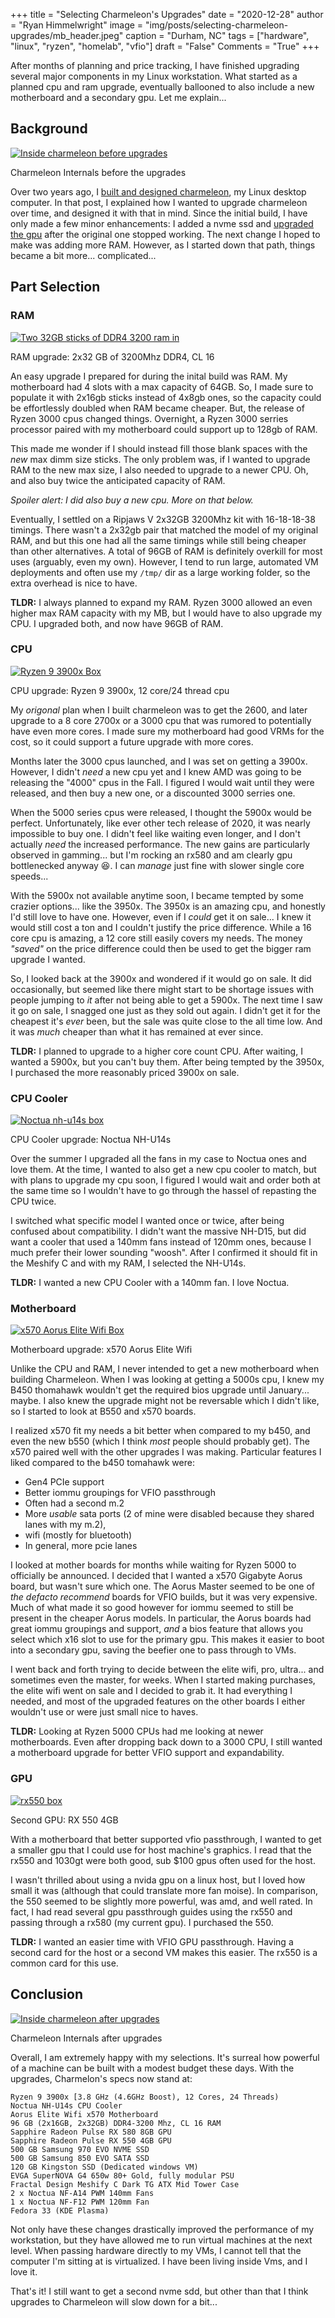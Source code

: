 +++
title   = "Selecting Charmeleon's Upgrades"
date    = "2020-12-28"
author  = "Ryan Himmelwright"
image   = "img/posts/selecting-charmeleon-upgrades/mb_header.jpeg"
caption = "Durham, NC"
tags    = ["hardware", "linux", "ryzen", "homelab", "vfio"]
draft   = "False"
Comments = "True"
+++

After months of planning and price tracking, I have finished upgrading
several major components in my Linux workstation. What started
as a planned cpu and ram upgrade, eventually ballooned to also include a new
motherboard and a secondary gpu. Let me explain...
<!--more-->

## Background

<a href="../../img/posts/selecting-charmeleon-upgrades/pre_upgrades.jpeg"><img alt="Inside charmeleon before upgrades" src="../../img/posts/selecting-charmeleon-upgrades/pre_upgrades.jpeg" style="max-width: 100%;"/></a>
<div class="caption">Charmeleon Internals before the upgrades</div>

Over two years ago, I [built and designed
charmeleon](/post/charmeleon-desktop-design/), my Linux desktop computer. In
that post, I explained how I wanted to upgrade charmeleon over time, and
designed it with that in mind. Since the initial build, I have only made a
few minor enhancements: I added a nvme ssd and [upgraded the
gpu](/post/rx580-upgrade/) after the original one stopped working. The next
change I hoped to make was adding more RAM. However, as I started down that path,
things became a bit more... complicated...

## Part Selection

### RAM

<a href="../../img/posts/selecting-charmeleon-upgrades/ripjaws_ram.jpeg"><img alt="Two 32GB sticks of DDR4 3200 ram in" src="../../img/posts/selecting-charmeleon-upgrades/ripjaws_ram.jpeg" style="max-width:
100%;"/></a>
<div class="caption">RAM upgrade: 2x32 GB of 3200Mhz DDR4, CL 16</div>

An easy upgrade I prepared for during the inital build was RAM. My
motherboard had 4 slots with a max capacity of 64GB. So, I made sure to
populate it with 2x16gb sticks instead of 4x8gb ones, so the capacity could
be effortlessly doubled when RAM became cheaper. But, the release of Ryzen
3000 cpus changed things. Overnight, a Ryzen 3000 serries processor paired
with my motherboard could support up to 128gb of RAM.

This made me wonder if I should instead fill those blank spaces with the
*new* max dimm size sticks. The only problem was, if I wanted to upgrade RAM
to the new max size, I also needed to upgrade to a newer CPU. Oh, and also
buy twice the anticipated capacity of RAM.

*Spoiler alert: I did also buy a new cpu. More on that below.*

Eventually, I settled on a Ripjaws V 2x32GB 3200Mhz kit with 16-18-18-38
timings. There wasn't a 2x32gb pair that matched the model of my original
RAM, and but this one had all the same timings while still being cheaper than
other alternatives. A total of 96GB of RAM is definitely overkill for most
uses (arguably, even my own). However, I tend to run large, automated VM
deployments and often use my `/tmp/` dir as a large working folder, so the
extra overhead is nice to have.

**TLDR:** I always planned to expand my RAM. Ryzen 3000 allowed an even higher
max RAM capacity with my MB, but I would have to also upgrade my CPU. I upgraded both, 
and now have 96GB of RAM.

### CPU

<a href="../../img/posts/selecting-charmeleon-upgrades/ryzen9_box.jpeg"><img alt="Ryzen 9 3900x Box" src="../../img/posts/selecting-charmeleon-upgrades/ryzen9_box.jpeg" style="max-width:
100%;"/></a>
<div class="caption">CPU upgrade: Ryzen 9 3900x, 12 core/24 thread cpu</div>

My *origonal* plan when I built charmeleon was to get the 2600, and later
upgrade to a 8 core 2700x or a 3000 cpu that was rumored to potentially have
even more cores. I made sure my motherboard had good VRMs for the cost, so it
could support a future upgrade with more cores.

Months later the 3000 cpus launched, and I was set on getting a 3900x.
However, I didn't *need* a new cpu yet and I knew AMD was going to be releasing
the "4000" cpus in the Fall. I figured I would wait until they were
released, and then buy a new one, or a discounted 3000 serries one.

When the 5000 series cpus were released, I thought the 5900x would be
perfect. Unfortunately, like ever other tech release of 2020, it was nearly
impossible to buy one. I didn't feel like waiting even longer, and I don't
actually *need* the increased performance. The new gains are particularly
observed in gamming... but I'm rocking an rx580 and am clearly gpu bottlenecked
anyway 😆. I can *manage* just fine with slower single core speeds... 

With the 5900x not available anytime soon, I became tempted by some
crazier options... like the 3950x. The 3950x is an amazing cpu, and honestly
I'd still love to have one. However, even if I *could* get it on sale... I
knew it would still cost a ton and I couldn't justify the price difference. While a
16 core cpu is amazing, a 12 core still easily covers my needs. The money
*"saved"* on the price difference could then be used to get the bigger ram
upgrade I wanted.

So, I looked back at the 3900x and wondered if it would go on sale. It did
occasionally, but seemed like there might start to be shortage issues with
people jumping to *it* after not being able to get a 5900x. The next time I
saw it go on sale, I snagged one just as they sold out again. I didn't get it
for the cheapest it's *ever* been, but the sale was quite close to the all
time low. And it was *much* cheaper than what it has remained at ever since.

**TLDR:** I planned to upgrade to a higher core count CPU. After
waiting, I wanted a 5900x, but you can't buy them. After being tempted by the
3950x, I purchased the more reasonably priced 3900x on sale.

### CPU Cooler

<a href="../../img/posts/selecting-charmeleon-upgrades/noctua_box.jpeg"><img alt="Noctua nh-u14s box" src="../../img/posts/selecting-charmeleon-upgrades/noctua_box.jpeg" style="max-width: 100%;"/></a>
<div class="caption">CPU Cooler upgrade: Noctua NH-U14s</div>

Over the summer I upgraded all the fans in my case to Noctua ones and love
them. At the time, I wanted to also get a new cpu cooler to match, but with plans
to upgrade my cpu soon, I figured I would wait and order both at the same time so
I wouldn't have to go through the hassel of repasting the CPU twice. 

I switched what specific model I wanted once or twice, after being confused
about compatibility. I didn't want the massive NH-D15, but did want a cooler
that used a 140mm fans instead of 120mm ones, because I much prefer their
lower sounding "woosh". After I confirmed it should fit in the Meshify C and
with my RAM, I selected the NH-U14s.

**TLDR:** I wanted a new CPU Cooler with a 140mm fan. I love Noctua.

### Motherboard

<a href="../../img/posts/selecting-charmeleon-upgrades/mb_box.jpeg"><img alt="x570 Aorus Elite Wifi Box" src="../../img/posts/selecting-charmeleon-upgrades/mb_box.jpeg" style="max-width: 100%;"/></a>
<div class="caption">Motherboard upgrade: x570 Aorus Elite Wifi</div>

Unlike the CPU and RAM, I never intended to get a new motherboard when
building Charmeleon. When I was looking at getting a 5000s cpu, I knew my
B450 thomahawk wouldn't get the required bios upgrade until January... maybe.
I also knew the upgrade might not be reversable which I didn't like, so I
started to look at B550 and x570 boards.

I realized x570 fit my needs a bit better when compared to my b450, and even
the new b550 (which I think *most* people should probably get). The x570
paired well with the other upgrades I was making. Particular features I liked
compared to the b450 tomahawk were:

* Gen4 PCIe support
* Better iommu groupings for VFIO passthrough
* Often had a second m.2 
* More *usable* sata ports (2 of mine were disabled because they shared lanes with my m.2), 
* wifi (mostly for bluetooth)
* In general, more pcie lanes

I looked at mother boards for months while waiting for Ryzen 5000 to
officially be announced. I decided that I wanted a x570 Gigabyte Aorus board, but
wasn't sure which one. The Aorus Master seemed to be one of *the defacto
recommend* boards for VFIO builds, but it was very expensive. Much of what made
it so good however for iommu seemed to still be present in the cheaper Aorus models. In
particular, the Aorus boards had great iommu groupings and support,
*and* a bios feature that allows you select which x16 slot to use for the
primary gpu. This makes it easier to boot into a secondary gpu, saving the
beefier one to pass through to VMs.

I went back and forth trying to decide between the elite wifi, pro, ultra...
and sometimes even the master, for weeks. When I started making
purchases, the elite wifi went on sale and I decided to grab it. It had
everything I needed, and most of the upgraded features on the other boards I
either wouldn't use or were just small nice to haves.

**TLDR:** Looking at Ryzen 5000 CPUs had me looking at newer motherboards.
Even after dropping back down to a 3000 CPU, I still wanted a motherboard
upgrade for better VFIO support and expandability.

### GPU

<a href="../../img/posts/selecting-charmeleon-upgrades/gpu_box.jpeg"><img alt="rx550 box" src="../../img/posts/selecting-charmeleon-upgrades/gpu_box.jpeg" style="max-width: 100%;"/></a>
<div class="caption">Second GPU: RX 550 4GB</div>

With a motherboard that better supported vfio passthrough, I wanted to get a
smaller gpu that I could use for host machine's graphics. I read that the rx550 and
1030gt were both good, sub $100 gpus often used for the host.
 
I wasn't thrilled about using a nvida gpu on a linux host, but I loved how
small it was (although that could translate more fan moise). In comparison,
the 550 seemed to be slightly more powerful, was amd, and well rated. In
fact, I had read several gpu passthrough guides using the rx550 and passing
through a rx580 (my current gpu). I purchased the 550.

**TLDR:** I wanted an easier time with VFIO GPU passthrough. Having a second
card for the host or a second VM makes this easier. The rx550 is a common card
for this use.

## Conclusion

<a href="../../img/posts/selecting-charmeleon-upgrades/post_upgrades.jpeg"><img alt="Inside charmeleon after upgrades" src="../../img/posts/selecting-charmeleon-upgrades/post_upgrades.jpeg" style="max-width: 100%;"/></a>
<div class="caption">Charmeleon Internals after upgrades</div>

Overall, I am extremely happy with my selections. It's surreal how powerful of a
machine can be built with a modest budget these days. With the upgrades,
Charmelon's specs now stand at:

```
Ryzen 9 3900x [3.8 GHz (4.6GHz Boost), 12 Cores, 24 Threads)
Noctua NH-U14s CPU Cooler
Aorus Elite Wifi x570 Motherboard
96 GB (2x16GB, 2x32GB) DDR4-3200 Mhz, CL 16 RAM
Sapphire Radeon Pulse RX 580 8GB GPU
Sapphire Radeon Pulse RX 550 4GB GPU
500 GB Samsung 970 EVO NVME SSD
500 GB Samsung 850 EVO SATA SSD
120 GB Kingston SSD (Dedicated windows VM)
EVGA SuperNOVA G4 650w 80+ Gold, fully modular PSU
Fractal Design Meshify C Dark TG ATX Mid Tower Case
2 x Noctua NF-A14 PWM 140mm Fans
1 x Noctua NF-F12 PWM 120mm Fan
Fedora 33 (KDE Plasma)
```

Not only have these changes drastically improved the performance of my
workstation, but they have allowed me to run virtual machines at the next
level. When passing hardware directly to my VMs, I cannot tell that the
computer I'm sitting at is virtualized. I have been living inside Vms, and I
love it.

That's it! I still want to get a second nvme sdd, but other than that I think
upgrades to Charmeleon will slow down for a bit...